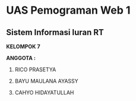 # UAS Pemograman Web 1
## Sistem Informasi Iuran RT
**KELOMPOK 7**



**ANGGOTA :**

1. RICO PRASETYA

2. BAYU MAULANA AYASSY

3. CAHYO HIDAYATULLAH
